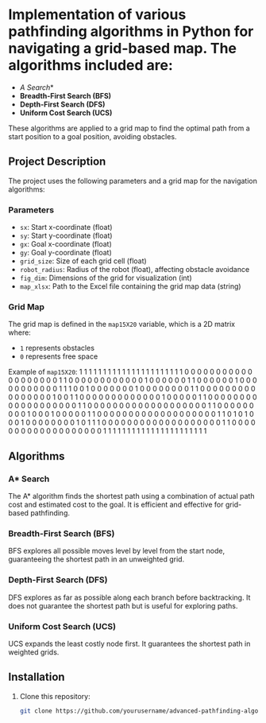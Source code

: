 # Implementation of various pathfinding algorithms in Python for navigating a grid-based map. The algorithms included are:

- **A* Search**
- **Breadth-First Search (BFS)**
- **Depth-First Search (DFS)**
- **Uniform Cost Search (UCS)**

These algorithms are applied to a grid map to find the optimal path from a start position to a goal position, avoiding obstacles.

## Project Description

The project uses the following parameters and a grid map for the navigation algorithms:

### Parameters

- `sx`: Start x-coordinate (float)
- `sy`: Start y-coordinate (float)
- `gx`: Goal x-coordinate (float)
- `gy`: Goal y-coordinate (float)
- `grid_size`: Size of each grid cell (float)
- `robot_radius`: Radius of the robot (float), affecting obstacle avoidance
- `fig_dim`: Dimensions of the grid for visualization (int)
- `map_xlsx`: Path to the Excel file containing the grid map data (string)

### Grid Map

The grid map is defined in the `map15X20` variable, which is a 2D matrix where:

- `1` represents obstacles
- `0` represents free space

Example of `map15X20`:
1	1	1	1	1	1	1	1	1	1	1	1	1	1	1	1	1	1	1	1	1
1	0	0	0	0	0	0	0	0	0	0	0	0	0	0	0	0	0	0	0	1
1	0	0	0	0	0	0	0	0	0	0	0	0	1	0	0	0	0	0	0	1
1	0	0	0	0	0	0	1	0	0	0	0	0	0	0	0	0	0	0	1	1
1	0	0	1	0	0	0	0	0	0	0	1	0	0	0	0	0	0	0	0	1
1	0	0	0	0	0	0	0	0	0	0	0	0	0	0	0	0	1	0	0	1
1	0	0	0	0	0	0	0	0	0	0	0	0	0	1	0	0	0	0	0	1
1	0	0	0	0	0	0	0	0	0	0	0	0	0	0	0	0	0	0	0	1
1	0	0	0	0	0	0	0	0	0	0	0	0	0	0	0	0	0	0	0	1
1	0	0	0	0	0	0	0	0	0	1	0	0	0	1	0	0	0	0	0	1
1	0	0	0	0	0	0	0	0	0	0	0	0	0	0	0	0	0	0	0	1
1	0	1	0	1	0	0	0	1	0	0	0	0	0	0	0	0	1	0	1	1
1	0	0	0	0	0	0	0	0	0	0	0	0	0	0	0	0	0	0	0	1
1	0	0	0	0	0	0	0	0	0	0	0	0	0	0	0	0	0	0	0	1
1	1	1	1	1	1	1	1	1	1	1	1	1	1	1	1	1	1	1	1	1

## Algorithms

### A* Search
The A* algorithm finds the shortest path using a combination of actual path cost and estimated cost to the goal. It is efficient and effective for grid-based pathfinding.

### Breadth-First Search (BFS)
BFS explores all possible moves level by level from the start node, guaranteeing the shortest path in an unweighted grid.

### Depth-First Search (DFS)
DFS explores as far as possible along each branch before backtracking. It does not guarantee the shortest path but is useful for exploring paths.

### Uniform Cost Search (UCS)
UCS expands the least costly node first. It guarantees the shortest path in weighted grids.

## Installation

1. Clone this repository:

   ```bash
   git clone https://github.com/yourusername/advanced-pathfinding-algorithms.git
